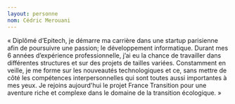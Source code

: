 ```yaml
---
layout: personne
nom: Cédric Merouani
---
```


« Diplômé d’Epitech, je démarre ma carrière dans une startup parisienne afin de poursuivre une passion; le développement informatique. Durant mes 6 années d’expérience professionnelle, j’ai eu la chance de travailler dans différentes structures et sur des projets de tailles variées. Constamment en veille, je me forme sur les nouveautés technologiques et ce, sans mettre de côté les compétences interpersonnelles qui sont toutes aussi importantes à mes yeux. Je rejoins aujourd'hui le projet France Transition pour une aventure riche et complexe dans le domaine de la transition écologique. »
